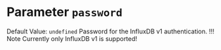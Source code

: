 # Parameter `password`
Default Value: `undefined`
Password for the InfluxDB v1 authentication.
!!! Note
    Currently only InfluxDB v1 is supported!
